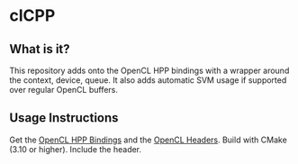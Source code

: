 # clCPP

## What is it?
This repository adds onto the OpenCL HPP bindings with a wrapper around the context, device, queue.
It also adds automatic SVM usage if supported over regular OpenCL buffers.

## Usage Instructions
Get the [OpenCL HPP Bindings](https://github.com/KhronosGroup/OpenCL-CLHPP) and the [OpenCL Headers](https://github.com/KhronosGroup/OpenCL-Headers).
Build with CMake (3.10 or higher).
Include the header.
